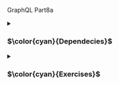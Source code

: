 GraphQL Part8a

<details>
<summary>

### $\color{cyan}{Dependecies}$

 </summary>

```
npm install @apollo/server graphql
```

start server :

```
node Exercise(8.X).js
```

Apollo server runs in development mode `http://localhost:4000`

This takes us to `Apollo Studio Explorer`

</details>

<details>
<summary>

### $\color{cyan}{Exercises}$

 </summary>

`8.1:` The number of books and authors

- Implement queries bookCount and authorCount which return the number of books and the number of authors.
  `8.2:` All books
- Implement query allBooks, which returns the details of all books.

`8.3:` All authors

- Implement query allAuthors, which returns the details of all authors. The response should include a field bookCount containing the number of books the author has written.

`8.4:` Books of an author

- Modify the allBooks query so that a user can give an optional parameter author. The response should include only books written by that author.

</details>

